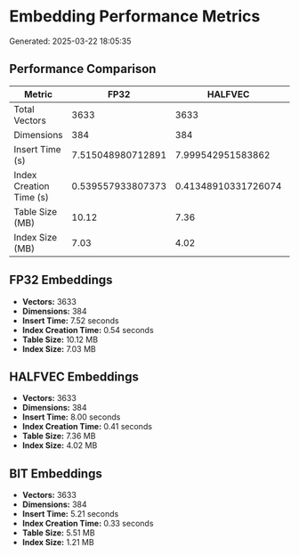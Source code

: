 # Embedding Performance Metrics

Generated: 2025-03-22 18:05:35

## Performance Comparison

| Metric                  | FP32              | HALFVEC             | BIT                |
| ----------------------- | ----------------- | ------------------- | ------------------ |
| Total Vectors           | 3633              | 3633                | 3633               |
| Dimensions              | 384               | 384                 | 384                |
| Insert Time (s)         | 7.515048980712891 | 7.999542951583862   | 5.212824821472168  |
| Index Creation Time (s) | 0.539557933807373 | 0.41348910331726074 | 0.3348228931427002 |
| Table Size (MB)         | 10.12             | 7.36                | 5.51               |
| Index Size (MB)         | 7.03              | 4.02                | 1.21               |

## FP32 Embeddings

- **Vectors:** 3633
- **Dimensions:** 384
- **Insert Time:** 7.52 seconds
- **Index Creation Time:** 0.54 seconds
- **Table Size:** 10.12 MB
- **Index Size:** 7.03 MB

## HALFVEC Embeddings

- **Vectors:** 3633
- **Dimensions:** 384
- **Insert Time:** 8.00 seconds
- **Index Creation Time:** 0.41 seconds
- **Table Size:** 7.36 MB
- **Index Size:** 4.02 MB

## BIT Embeddings

- **Vectors:** 3633
- **Dimensions:** 384
- **Insert Time:** 5.21 seconds
- **Index Creation Time:** 0.33 seconds
- **Table Size:** 5.51 MB
- **Index Size:** 1.21 MB
